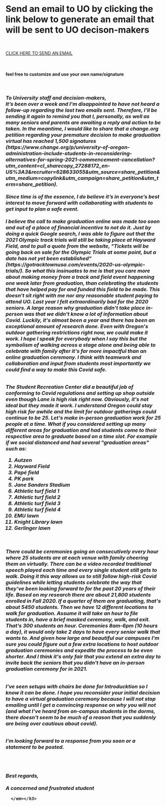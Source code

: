 
<html lang="en">

<head>
  <meta charset="UTF-8">
</head>
<body>
<div class="container">
<br>
<h1> Send an email to UO by clicking the link below to generate an email that will be sent to UO decison-makers</h1>
  <br>
  
<a href="mailto:commencement@uoregon.edu,pres@uoregon.edu,provost@uoregon.edu,vpsl@uoregon.edu,rjt@uoregon.edu,kristyne@uoregon.edu,stripp@uoregon.edu,trustees@uoregon.edu,wilhelms@uoregon.edu?subject=Following%20up%20regarding%20no%20response%20to%20previous%20emails&body=To%20University%20staff%20and%20decision-makers%2C%0D%0A%09It%E2%80%99s%20been%20over%20a%20week%20and%20I'm%20disappointed%20to%20have%20not%20heard%20a%20follow-up%20regarding%20the%20last%20two%20emails%20sent.%20Therefore%2C%20I%E2%80%99ll%20be%20sending%20it%20again%20to%20remind%20you%20that%20I%2C%20personally%2C%20as%20well%20as%20many%20seniors%20and%20parents%20are%20awaiting%20a%20reply%20and%20action%20to%20be%20taken.%0D%0AIn%20the%20meantime%2C%20I%20would%20like%20to%20share%20that%20a%20change.org%20petition%20regarding%20your%20premature%20decision%20to%20make%20graduation%20virtual%20has%20reached%201%2C500%20signatures%20(https%3A%2F%2Fwww.change.org%2Fp%2Funiversity-of-oregon-administration-include-students-in-reconsidering-alternatives-for-spring-2021-commencement-cancellation%3Futm_content%3Dcl_sharecopy_27288172_en-US%253A3%26recruiter%3D628633055%26utm_source%3Dshare_petition%26utm_medium%3Dcopylink%26utm_campaign%3Dshare_petition%26utm_term%3Dshare_petition).%20%0D%0A%0D%0ASince%20time%20is%20of%20the%20essence%2C%20I%20do%20believe%20it%E2%80%99s%20in%20everyone%E2%80%99s%20best%20interest%20to%20move%20forward%20with%20collaborating%20with%20students%20to%20get%20input%20to%20plan%20a%20safe%20event.%0D%0A%0D%0AI%20believe%20the%20call%20to%20make%20graduation%20online%20was%20made%20too%20soon%20and%20out%20of%20a%20place%20of%20financial%20incentive%20to%20not%20do%20it.%20Just%20by%20doing%20a%20quick%20Google%20search%2C%20I%20was%20able%20to%20figure%20out%20that%20the%202021%20Olympic%20track%20trials%20will%20still%20be%20taking%20place%20at%20Hayward%20Field%2C%20and%20to%20pull%20a%20quote%20from%20the%20website%2C%20%22Tickets%20will%20be%20going%20back%20on%20sale%20for%20the%20Olympic%20Trials%20at%20some%20point%2C%20but%20a%20date%20has%20not%20yet%20been%20established%22%20(https%3A%2F%2Fgotracktownusa.com%2Fevents%2F2020-us-olympic-trials%2F).%20So%20what%20this%20insinuates%20to%20me%20is%20that%20you%20care%20more%20about%20making%20money%20from%20a%20track%20and%20field%20event%20happening%20one%20week%20later%20from%20graduation%2C%20than%20celebrating%20the%20students%20that%20have%20helped%20pay%20for%20and%20funded%20this%20field%20to%20be%20made.%20This%20doesn't%20sit%20right%20with%20me%20nor%20any%20reasonable%20student%20paying%20to%20attend%20UO.%20Last%20year%20I%20felt%20extraordinarily%20bad%20for%20the%202020%20seniors.%20A%20large%20reason%20why%20graduation%20didn't%20take%20place%20in-person%20was%20that%20we%20didn't%20know%20a%20lot%20of%20information%20about%20Covid.%20Luckily%2C%20it's%20almost%20been%20a%20year%20and%20there%20has%20been%20an%20exceptional%20amount%20of%20research%20done.%20Even%20with%20Oregon's%20outdoor%20gathering%20restrictions%20right%20now%2C%20we%20could%20make%20it%20work.%20I%20hope%20I%20speak%20for%20everybody%20when%20I%20say%20this%20but%20the%20symbolism%20of%20walking%20across%20a%20stage%20alone%20and%20being%20able%20to%20celebrate%20with%20family%20after%20it's%20far%20more%20impactful%20than%20an%20online%20graduation%20ceremony.%20I%20think%20with%20teamwork%20and%20collaboration%20and%20input%20from%20students%20most%20importantly%20we%20could%20find%20a%20way%20to%20make%20this%20Covid%20safe.%0D%0A%0D%0A%0D%0AThe%20Student%20Recreation%20Center%20did%20a%20beautiful%20job%20of%20conforming%20to%20Covid%20regulations%20and%20setting%20up%20shop%20outside%20even%20though%20Lane%20is%20high%20risk%20right%20now.%20Obviously%2C%20it's%20not%20ideal%20but%20they%20made%20it%20work.%20I%20understand%20Oregon%20could%20stay%20high%20risk%20for%20awhile%20and%20the%20limit%20for%20outdoor%20gatherings%20could%20continue%20to%20be%2025.%20Let's%20make%20in-person%20graduation%20work%20for%2025%20people%20at%20a%20time.%20%20What%20if%20you%20considered%20setting%20up%20many%20different%20areas%20for%20graduation%20and%20had%20students%20come%20to%20their%20respective%20area%20to%20graduate%20based%20on%20a%20time%20slot.%20For%20example%20if%20we%20social%20distanced%20and%20had%20several%20%22graduation%20areas%22%20such%20as%3A%0D%0A%0D%0A1.%20Autzen%20%20%20%0D%0A2.%20Hayward%20Field%20%20%20%0D%0A3.%20Pap%C3%A9%20field%20%20%20%0D%0A4.%20PK%20park%20%20%20%0D%0A5.%20Jane%20Sanders%20Stadium%20%20%20%0D%0A6.%20Athletic%20turf%20field%201%20%20%20%0D%0A7.%20Athletic%20turf%20field%202%20%20%20%0D%0A8.%20Athletic%20turf%20field%203%20%20%20%0D%0A9.%20Athletic%20turf%20field%204%20%20%20%0D%0A10.%20EMU%20lawn%20%20%20%0D%0A11.%20Knight%20Library%20lawn%20%20%20%0D%0A12.%20Gerlinger%20lawn%20%20%20%0D%0A%0D%0A%0D%0AThere%20could%20be%20ceremonies%20going%20on%20consecutively%20every%20hour%20where%2025%20students%20are%20at%20each%20venue%20with%20family%20cheering%20them%20on%20virtually.%20There%20can%20be%20a%20video%20recorded%20traditional%20speech%20played%20each%20time%20and%20every%20single%20student%20still%20gets%20to%20walk.%20Doing%20it%20this%20way%20allows%20us%20to%20still%20follow%20high-risk%20Covid%20guidelines%20while%20letting%20students%20celebrate%20the%20way%20that%20they've%20been%20looking%20forward%20to%20for%20the%20past%2020%20years%20of%20their%20life.%20Based%20on%20my%20research%20there%20are%20about%2021%2C800%20students%20enrolled%20in%20Fall%202020.%20If%20a%20quarter%20of%20them%20are%20graduating%2C%20that's%20about%205450%20students.%20Then%20we%20have%2012%20different%20locations%20to%20walk%20for%20graduation.%20Assume%20it%20will%20take%20an%20hour%20to%20file%20students%20in%2C%20have%20a%20brief%20masked%20ceremony%2C%20walk%2C%20and%20exit.%20That's%20300%20students%20an%20hour.%20Ceremonies%208am-6pm%20(10%20hours%20a%20day)%2C%20it%20would%20only%20take%202%20days%20to%20have%20every%20senior%20walk%20that%20wants%20to.%20And%20given%20how%20large%20and%20beautiful%20our%20campuses%20I'm%20sure%20you%20could%20figure%20out%20a%20few%20extra%20locations%20to%20host%20outdoor%20graduation%20ceremonies%20and%20expedite%20the%20process%20to%20be%20even%20shorter.%20And%20I%20think%20it's%20only%20fair%20that%20you%20extend%20an%20extra%20day%20to%20invite%20back%20the%20seniors%20that%20you%20didn't%20have%20an%20in-person%20graduation%20ceremony%20for%20in%202021.%0D%0A%20%20%0D%0A%20%20%20%20%20%20%0D%0AI've%20seen%20setups%20with%20chairs%20be%20done%20for%20Introducktion%20so%20I%20know%20it%20can%20be%20done.%20I%20hope%20you%20reconsider%20your%20initial%20decision%20to%20have%20a%20virtual%20graduation%20ceremony%20because%20I%20will%20not%20stop%20emailing%20until%20I%20get%20a%20convincing%20response%20on%20why%20you%20will%20not%20(and%20what%20I've%20heard%20from%20on-campus%20students%20in%20the%20dorms%2C%20there%20doesn't%20seem%20to%20be%20much%20of%20a%20reason%20that%20you%20suddenly%20are%20being%20over%20cautious%20about%20covid).%0D%0A%20%20%0D%0A%20%20%20%20%20%20%0D%0AI'm%20looking%20forward%20to%20a%20response%20from%20you%20soon%20or%20a%20statement%20to%20be%20posted.%0D%0A%20%20%0D%0A%20%20%0D%0ABest%20regards%2C%20%20%20%0D%0AA%20concerned%20and%20frustrated%20student%20%20">CLICK HERE TO SEND AN EMAIL</a>

  <br>
  <h4> feel free to customize and use your own name/signature </h4>
  <br>
    <h3> <em>To University staff and decision-makers,
<br>
	It’s been over a week and I'm disappointed to have not heard a follow-up regarding the last two emails sent. Therefore, I’ll be sending it again to remind you that I, personally, as well as many seniors and parents are awaiting a reply and action to be taken.
In the meantime, I would like to share that a change.org petition regarding your premature decision to make graduation virtual has reached 1,500 signatures (https://www.change.org/p/university-of-oregon-administration-include-students-in-reconsidering-alternatives-for-spring-2021-commencement-cancellation?utm_content=cl_sharecopy_27288172_en-US%3A3&recruiter=628633055&utm_source=share_petition&utm_medium=copylink&utm_campaign=share_petition&utm_term=share_petition). 
<br>
  <br>
Since time is of the essence, I do believe it’s in everyone’s best interest to move forward with collaborating with students to get input to plan a safe event.
<br>
  <br>
I believe the call to make graduation online was made too soon and out of a place of financial incentive to not do it. Just by doing a quick Google search, I was able to figure out that the 2021 Olympic track trials will still be taking place at Hayward Field, and to pull a quote from the website, "Tickets will be going back on sale for the Olympic Trials at some point, but a date has not yet been established" (https://gotracktownusa.com/events/2020-us-olympic-trials/). So what this insinuates to me is that you care more about making money from a track and field event happening one week later from graduation, than celebrating the students that have helped pay for and funded this field to be made. This doesn't sit right with me nor any reasonable student paying to attend UO. Last year I felt extraordinarily bad for the 2020 seniors. A large reason why graduation didn't take place in-person was that we didn't know a lot of information about Covid. Luckily, it's almost been a year and there has been an exceptional amount of research done. Even with Oregon's outdoor gathering restrictions right now, we could make it work. I hope I speak for everybody when I say this but the symbolism of walking across a stage alone and being able to celebrate with family after it's far more impactful than an online graduation ceremony. I think with teamwork and collaboration and input from students most importantly we could find a way to make this Covid safe.
<br>
  <br>

The Student Recreation Center did a beautiful job of conforming to Covid regulations and setting up shop outside even though Lane is high risk right now. Obviously, it's not ideal but they made it work. I understand Oregon could stay high risk for awhile and the limit for outdoor gatherings could continue to be 25. Let's make in-person graduation work for 25 people at a time.  What if you considered setting up many different areas for graduation and had students come to their respective area to graduate based on a time slot. For example if we social distanced and had several "graduation areas" such as:
<br>
1. Autzen <br> 
2. Hayward Field   <br>
3. Papé field   <br>
4. PK park <br>  
5. Jane Sanders Stadium   <br>
6. Athletic turf field 1   <br>
7. Athletic turf field 2   <br>
8. Athletic turf field 3   <br>
9. Athletic turf field 4   <br>
10. EMU lawn   <br>
11. Knight Library lawn   <br>
12. Gerlinger lawn <br>  

<br>
<br>
There could be ceremonies going on consecutively every hour where 25 students are at each venue with family cheering them on virtually. There can be a video recorded traditional speech played each time and every single student still gets to walk. Doing it this way allows us to still follow high-risk Covid guidelines while letting students celebrate the way that they've been looking forward to for the past 20 years of their life. Based on my research there are about 21,800 students enrolled in Fall 2020. If a quarter of them are graduating, that's about 5450 students. Then we have 12 different locations to walk for graduation. Assume it will take an hour to file students in, have a brief masked ceremony, walk, and exit. That's 300 students an hour. Ceremonies 8am-6pm (10 hours a day), it would only take 2 days to have every senior walk that wants to. And given how large and beautiful our campuses I'm sure you could figure out a few extra locations to host outdoor graduation ceremonies and expedite the process to be even shorter. And I think it's only fair that you extend an extra day to invite back the seniors that you didn't have an in-person graduation ceremony for in 2021.
  
  <br>
  <br>
      
I've seen setups with chairs be done for Introducktion so I know it can be done. I hope you reconsider your initial decision to have a virtual graduation ceremony because I will not stop emailing until I get a convincing response on why you will not (and what I've heard from on-campus students in the dorms, there doesn't seem to be much of a reason that you suddenly are being over cautious about covid).
  <br>
  <br>
      
I'm looking forward to a response from you soon or a statement to be posted.
  
 <br>
 <br>
  
Best regards, <br>  
A concerned and frustrated student  
  
      </em></h3>
<body>

